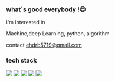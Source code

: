 ### what`s good everybody !😊 


i'm interested in 

Machine,deep Learning, python, algorithm

contact ehdrb5719@gmail.com

### tech stack

<img src="https://img.shields.io/badge/Python-orange?style=plastic&logo=Python&logoColor=#3776AB"/> <img src="https://img.shields.io/badge/Keras-red?style=plastic&logo=Keras&logoColor=white"/> <img src="https://img.shields.io/badge/Docker-blue?style=plastic&logo=Docker&logoColor=white"/> <img src="https://img.shields.io/badge/Postgresql-white?style=plastic&logo=Postgresql&logoColor=#3776AB"> <img src="https://img.shields.io/badge/Mysql-blue?style=plastic&logo=Mysql&logoColor=white"/> 


